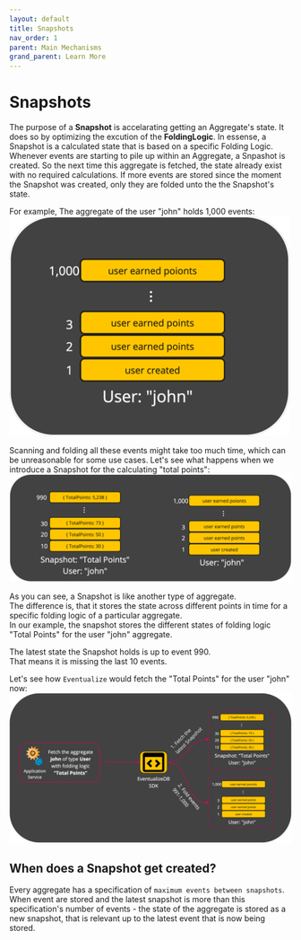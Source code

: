 ```yaml
---
layout: default
title: Snapshots
nav_order: 1
parent: Main Mechanisms
grand_parent: Learn More
---
```


# Snapshots

The purpose of a **Snapshot** is accelarating getting an Aggregate's state.
It does so by optimizing the excution of the **FoldingLogic**.
In essense, a Snapshot is a calculated state that is based on a specific Folding Logic.
Whenever events are starting to pile up within an Aggregate, a Snpashot is created.
So the next time this aggregate is fetched, the state already exist with no required calculations.
If more events are stored since the moment the Snapshot was created, only they are folded unto the the Snapshot's state.

For example, The aggregate of the user "john" holds 1,000 events:
<img src="../../images/aggregate-with-1k-events-example.png" width="500"/>

Scanning and folding all these events might take too much time, which can be unreasonable for some use cases.
Let's see what happens when we introduce a Snapshot for the calculating "total points":
<img src="../../images/aggregate-with-snapshot-example.png" width="900"/>

As you can see, a Snapshot is like another type of aggregate.<br>
The difference is, that it stores the state across different points in time for a specific folding logic of a particular aggregate.<br>
In our example, the snapshot stores the different states of folding logic "Total Points" for the user "john" aggregate.<br>

The latest state the Snapshot holds is up to event 990.<br>
That means it is missing the last 10 events.

Let's see how `Eventualize` would fetch the "Total Points" for the user "john" now:
<img src="../../images/fetch-with-snapshot-example.png" width="900"/>

## When does a Snapshot get created?
Every aggregate has a specification of `maximum events between snapshots`.
When event are stored and the latest snapshot is more than this specification's number of events - the state of the aggregate is stored as a new snapshot, that is relevant up to the latest event that is now being stored.
